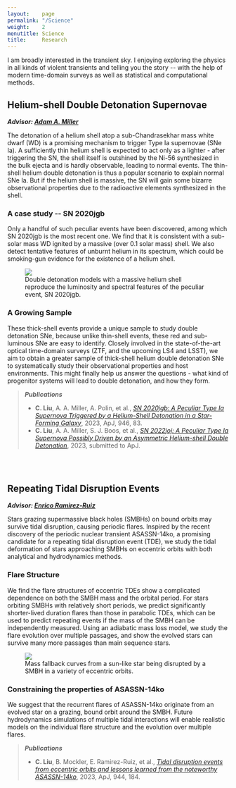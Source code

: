 ```yaml
---
layout:    page
permalink: "/Science"
weight:    2
menutitle: Science
title:     Research
---
```


I am broadly interested in the transient sky. I enjoying exploring the physics in all kinds of violent transients and telling you the story -- with the help of modern time-domain surveys as well as statistical and computational methods.

## Helium-shell Double Detonation Supernovae

***Advisor: [Adam A. Miller](https://www.amillerastro.com)***

The detonation of a helium shell atop a sub-Chandrasekhar mass white dwarf (WD) is a promising mechanism to trigger Type Ia supernovae (SNe Ia). A sufficiently thin helium shell is expected to act only as a lighter - after triggering the SN, the shell itself is outshined by the Ni-56 synthesized in the bulk ejecta and is hardly observable, leading to normal events. The thin-shell helium double detonation is thus a popular scenario to explain normal SNe Ia. But if the helium shell is massive, the SN will gain some bizarre observational properties due to the radioactive elements synthesized in the shell. 

### A case study -- SN 2020jgb
Only a handful of such peculiar events have been discovered, among which SN 2020jgb is the most recent one. We find that it is consistent with a sub-solar mass WD ignited by a massive (over 0.1 solar mass) shell. We also detect tentative features of unburnt helium in its spectrum, which could be smoking-gun evidence for the existence of a helium shell.

<figure>
   <img src="{{ "/assets/Science/model.png" | absolute_url }}"/>
   <figcaption>Double detonation models with a massive helium shell reproduce the luminosity and spectral features of the peculiar event, SN 2020jgb.</figcaption>
</figure>

### A Growing Sample
These thick-shell events provide a unique sample to study double detonation SNe, because unlike thin-shell events, these red and sub-luminous SNe are easy to identify. Closely involved in the state-of-the-art optical time-domain surveys (ZTF, and the upcoming LS4 and LSST), we aim to obtain a greater sample of thick-shell helium double detonation SNe to systematically study their observational properties and host environments. This might finally help us answer the questions - what kind of progenitor systems will lead to double detonation, and how they form.

> ***Publications***
> - **C. Liu**, A. A. Miller, A. Polin, et al., *[SN 2020jgb: A Peculiar Type Ia Supernova Triggered by a Helium-Shell Detonation in a Star-Forming Galaxy](https://iopscience.iop.org/article/10.3847/1538-4357/acbb5e/meta)*, 2023, ApJ, 946, 83.
> - **C. Liu**, A. A. Miller, S. J. Boos, et al., *[SN 2022joj: A Peculiar Type Ia Supernova Possibly Driven by an Asymmetric Helium-shell Double Detonation](https://arxiv.org/abs/2308.06319)*, 2023, submitted to ApJ.

<br /><br />

## Repeating Tidal Disruption Events

***Advisor: [Enrico Ramirez-Ruiz](http://www.ucolick.org/~enrico/home.html)***

Stars grazing supermassive black holes (SMBHs) on bound orbits may survive tidal disruption, causing periodic flares. Inspired by the recent discovery of the periodic nuclear transient ASASSN-14ko, a promising candidate for a repeating tidal disruption event (TDE), we study the tidal deformation of stars approaching SMBHs on eccentric orbits with both analytical and hydrodynamics methods. 

### Flare Structure

We find the flare structures of eccentric TDEs show a complicated dependence on both the SMBH mass and the orbital period. For stars orbiting SMBHs with relatively short periods, we predict significantly shorter-lived duration flares than those in parabolic TDEs, which can be used to predict repeating events if the mass of the SMBH can be independently measured. Using an adiabatic mass loss model, we study the flare evolution over multiple passages, and show the evolved stars can survive many more passages than main sequence stars. 

<figure>
   <img src="{{ "/assets/Science/Mdot_T.png" | absolute_url }}"/>
   <figcaption>Mass fallback curves from a sun-like star being disrupted by a SMBH in a variety of eccentric orbits.</figcaption>
</figure>

### Constraining the properties of ASASSN-14ko

We suggest that the recurrent flares of ASASSN-14ko originate from an evolved star on a grazing, bound orbit around the SMBH. Future hydrodynamics simulations of multiple tidal interactions will enable realistic models on the individual flare structure and the evolution over multiple flares.

> ***Publications***
> - **C. Liu**, B. Mockler, E. Ramirez-Ruiz, et al., *[Tidal disruption events from eccentric orbits and lessons learned from the noteworthy ASASSN-14ko](https://iopscience.iop.org/article/10.3847/1538-4357/acafe1)*, 2023, ApJ, 944, 184.
